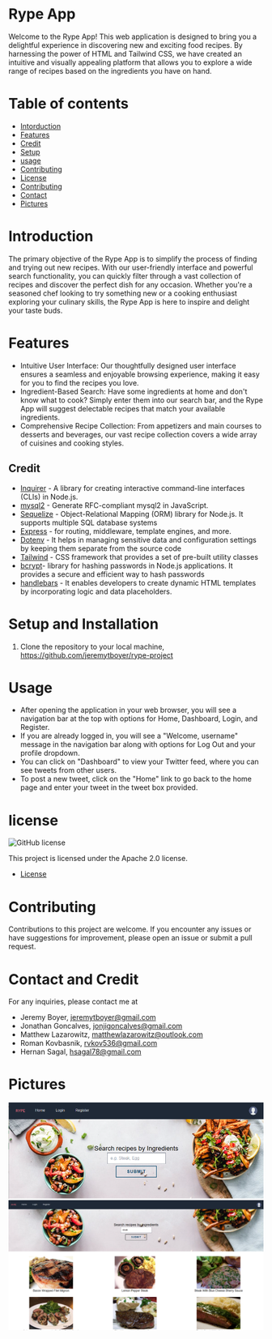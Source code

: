 # Rype App
Welcome to the Rype App! This web application is designed to bring you a delightful experience in discovering new and exciting food recipes. By harnessing the power of HTML and Tailwind CSS, we have created an intuitive and visually appealing platform that allows you to explore a wide range of recipes based on the ingredients you have on hand.

# Table of contents

- [Intorduction](#introduction)
- [Features](#Features)
- [Credit](#credit)
- [Setup](#setup_and_installation)
- [usage](#usage)
- [Contributing](#contributing)
- [License](#license)
- [Contributing](#Contributing)
- [Contact](#Contact_and_Credit)
- [Pictures](#Pictures)

# Introduction

The primary objective of the Rype App is to simplify the process of finding and trying out new recipes. With our user-friendly interface and powerful search functionality, you can quickly filter through a vast collection of recipes and discover the perfect dish for any occasion. Whether you're a seasoned chef looking to try something new or a cooking enthusiast exploring your culinary skills, the Rype App is here to inspire and delight your taste buds.

# Features

- Intuitive User Interface: Our thoughtfully designed user interface ensures a seamless and enjoyable browsing experience, making it easy for you to find the recipes you love.
- Ingredient-Based Search: Have some ingredients at home and don't know what to cook? Simply enter them into our search bar, and the Rype App will suggest delectable recipes that match your available ingredients.
- Comprehensive Recipe Collection: From appetizers and main courses to desserts and beverages, our vast recipe collection covers a wide array of cuisines and cooking styles.

## Credit

- [Inquirer](https://www.npmjs.com/package/inquirer) - A library for creating interactive command-line interfaces (CLIs) in Node.js.
- [mysql2](https://www.npmjs.com/package/mysql2) - Generate RFC-compliant mysql2 in JavaScript.
- [Sequelize](https://www.npmjs.com/package/sequelize) -  Object-Relational Mapping (ORM) library for Node.js. It supports multiple SQL database systems
- [Express](https://www.npmjs.com/package/express) - for routing, middleware, template engines, and more. 
- [Dotenv](https://www.npmjs.com/package/dotenv) -  It helps in managing sensitive data and configuration settings by keeping them separate from the source code
- [Tailwind](https://v2.tailwindcss.com/docs) -  CSS framework that provides a set of pre-built utility classes
- [bcrypt](https://www.npmjs.com/package/bcrypt)-  library for hashing passwords in Node.js applications. It provides a secure and efficient way to hash passwords
- [handlebars](https://www.npmjs.com/package/handlebars) -  It enables developers to create dynamic HTML templates by incorporating logic and data placeholders.

# Setup and Installation

1. Clone the repository to your local machine, https://github.com/jeremytboyer/rype-project

# Usage

- After opening the application in your web browser, you will see a navigation bar at the top with options for Home, Dashboard, Login, and Register.
- If you are already logged in, you will see a "Welcome, username" message in the navigation bar along with options for Log Out and your profile dropdown.
- You can click on "Dashboard" to view your Twitter feed, where you can see tweets from other users.
- To post a new tweet, click on the "Home" link to go back to the home page and enter your tweet in the tweet box provided.

# license 
![GitHub license](https://img.shields.io/badge/license-Apache%202.0-blue.svg)

This project is licensed under the Apache 2.0 license.

* [License](#license)

# Contributing

Contributions to this project are welcome. If you encounter any issues or have suggestions for improvement, please open an issue or submit a pull request.

# Contact and Credit 

For any inquiries, please contact me at

 - Jeremy Boyer, jeremytboyer@gmail.com
 - Jonathan Goncalves, jonjigoncalves@gmail.com
 - Matthew Lazarowitz, matthewlazarowitz@outlook.com
 - Roman Kovbasnik, rvkov536@gmail.com
 - Hernan Sagal, hsagal78@gmail.com

# Pictures

![Screenshot](/assests/appExamples/firstPage.png)
![Screenshot](/assests/appExamples/optionsDisplay.png)
